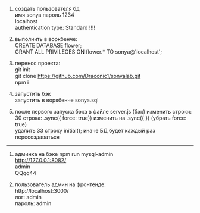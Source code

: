 1. создать пользователя бд  
  имя sonya 
  пароль 1234   
  localhost  
  authentication type: Standard !!!!

2. выполнить в воркбенче:  
  CREATE DATABASE flower;  
  GRANT ALL PRIVILEGES ON flower.* TO sonya@'localhost';  

3. перенос проекта:  
  git init  
  git clone https://github.com/Draconic1/sonyalab.git  
  npm i  

4. запустить бэк  
  запустить в воркбенче sonya.sql  
 
5. после первого запуска бэка в файле server.js (бэк)  изменить строки:  
  30 строка: .sync({ force: true}) изменить на  .sync({ })    (убрать force: true)  
  удалить 33 строку  initial();
  иначе БД будет каждый раз пересоздаваться

______________________________

1. админка на бэке
  npm run mysql-admin  
  http://127.0.0.1:8082/  
  admin  
  QQqq44 

2. пользователь админ на фронтенде:  
  http://localhost:3000/  
  лог: admin  
  пароль: admin  
